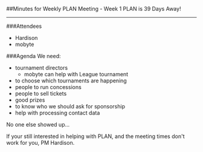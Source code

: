##Minutes for Weekly PLAN Meeting - Week 1
PLAN is 39 Days Away!
- - -
###Attendees
* Hardison
* mobyte

###Agenda
We need:
* tournament directors
  * mobyte can help with League tournament
* to choose which tournaments are happening
* people to run concessions
* people to sell tickets
* good prizes
* to know who we should ask for sponsorship
* help with processing contact data

No one else showed up...

If your still interested in helping with PLAN, and the meeting times don't work for you, PM Hardison.

